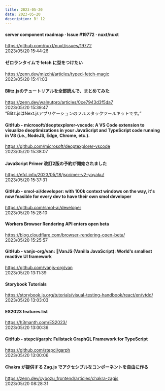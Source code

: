 ```yaml
---
title: 2023-05-20
date: 2023-05-20
description: B! 12
---
```


#### server component roadmap · Issue #19772 · nuxt/nuxt
https://github.com/nuxt/nuxt/issues/19772<br>
2023/05/20 15:44:26<br>


#### ゼロランタイムで fetch に型をつけたい
https://zenn.dev/mizchi/articles/typed-fetch-magic<br>
2023/05/20 15:41:03<br>


#### Blitz.jsのチュートリアルを全部読んで、まとめてみた
https://zenn.dev/walnutpro/articles/0ce7943d3f5da7<br>
2023/05/20 15:39:47<br>
“Blitz.jsはNext.jsアプリケーションのフルスタックツールキットです。”


#### GitHub - microsoft/deoptexplorer-vscode: A VS Code extension to visualize deoptimizations in your JavaScript and TypeScript code running in V8 (i.e., NodeJS, Edge, Chrome, etc.).
https://github.com/microsoft/deoptexplorer-vscode<br>
2023/05/20 15:38:07<br>


#### JavaScript Primer 改訂2版の予約が開始されました
https://efcl.info/2023/05/18/jsprimer-v2-yoyaku/<br>
2023/05/20 15:37:31<br>


#### GitHub - smol-ai/developer: with 100k context windows on the way, it's now feasible for every dev to have their own smol developer
https://github.com/smol-ai/developer<br>
2023/05/20 15:28:10<br>


#### Workers Browser Rendering API enters open beta
https://blog.cloudflare.com/browser-rendering-open-beta/<br>
2023/05/20 15:25:57<br>


#### GitHub - vanjs-org/van: 🍦VanJS (Vanilla JavaScript): World's smallest reactive UI framework
https://github.com/vanjs-org/van<br>
2023/05/20 13:11:39<br>


#### Storybook Tutorials
https://storybook.js.org/tutorials/visual-testing-handbook/react/en/vtdd/<br>
2023/05/20 13:03:03<br>


#### ES2023 features list
https://h3manth.com/ES2023/<br>
2023/05/20 13:00:36<br>


#### GitHub - stepci/garph: Fullstack GraphQL Framework for TypeScript
https://github.com/stepci/garph<br>
2023/05/20 13:00:06<br>


#### Chakra が提供する Zag.js でアクセシブルなコンポーネントを自由に作る
https://zenn.dev/cybozu_frontend/articles/chakra-zagjs<br>
2023/05/20 08:28:31<br>


